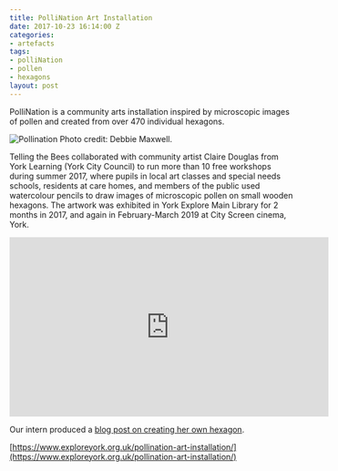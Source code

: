 ```yaml
---
title: PolliNation Art Installation
date: 2017-10-23 16:14:00 Z
categories:
- artefacts
tags:
- polliNation
- pollen
- hexagons
layout: post
---
```


PolliNation is a community arts installation inspired by microscopic images of pollen and created from over 470 individual hexagons.

![Pollination](/uploads/polliNation%201.jpg)
Photo credit: Debbie Maxwell.

Telling the Bees collaborated with community artist Claire Douglas from York Learning (York City Council) to run more than 10 free workshops during summer 2017, where pupils in local art classes and special needs schools, residents at care homes, and members of the public used watercolour pencils to draw images of microscopic pollen on small wooden hexagons. The artwork was exhibited in York Explore Main Library for 2 months in 2017, and again in February-March 2019 at City Screen cinema, York.

<iframe width="560" height="315" src="https://www.youtube.com/embed/Cuy4jebpuzA" frameborder="0" allow="accelerometer; autoplay; encrypted-media; gyroscope; picture-in-picture" allowfullscreen></iframe>

Our intern produced a [blog post on creating her own hexagon](https://www.tellingthebees.buzz/news/2017/09/05/pollination-workshop-post-from-project-intern.html).

[https://www.exploreyork.org.uk/pollination-art-installation/](https://www.exploreyork.org.uk/pollination-art-installation/)

